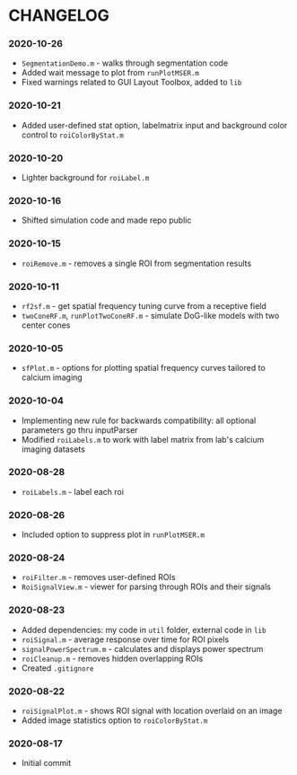 # CHANGELOG

### 2020-10-26
- `SegmentationDemo.m` - walks through segmentation code
- Added wait message to plot from `runPlotMSER.m`
- Fixed warnings related to GUI Layout Toolbox, added to `lib`

### 2020-10-21
- Added user-defined stat option, labelmatrix input and background color control to `roiColorByStat.m` 

### 2020-10-20
- Lighter background for `roiLabel.m`

### 2020-10-16
- Shifted simulation code and made repo public

### 2020-10-15
- `roiRemove.m` - removes a single ROI from segmentation results

### 2020-10-11
- `rf2sf.m` - get spatial frequency tuning curve from a receptive field 
- `twoConeRF.m`, `runPlotTwoConeRF.m` - simulate DoG-like models with two center cones

### 2020-10-05
- `sfPlot.m` - options for plotting spatial frequency curves tailored to calcium imaging

### 2020-10-04
- Implementing new rule for backwards compatibility: all optional parameters go thru inputParser
- Modified `roiLabels.m` to work with label matrix from lab's calcium imaging datasets

### 2020-08-28
- `roiLabels.m` - label each roi

### 2020-08-26
- Included option to suppress plot in `runPlotMSER.m`

### 2020-08-24
- `roiFilter.m` - removes user-defined ROIs 
- `RoiSignalView.m` - viewer for parsing through ROIs and their signals

### 2020-08-23
- Added dependencies: my code in `util` folder, external code in `lib`
- `roiSignal.m` - average response over time for ROI pixels
- `signalPowerSpectrum.m` - calculates and displays power spectrum 
- `roiCleanup.m` - removes hidden overlapping ROIs
- Created `.gitignore`

### 2020-08-22
- `roiSignalPlot.m` - shows ROI signal with location overlaid on an image
- Added image statistics option to `roiColorByStat.m`

### 2020-08-17
- Initial commit
